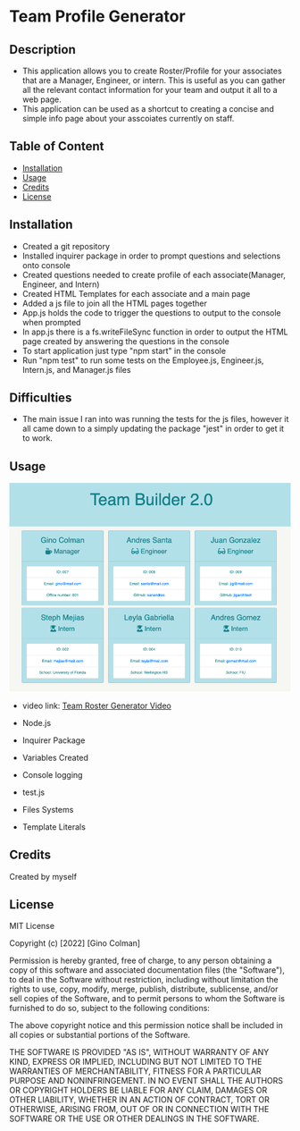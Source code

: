 # Team Profile Generator

## Description

* This application allows you to create Roster/Profile for your associates that are a Manager, Engineer, or intern. This is useful as you can gather all the relevant contact information for your team and output it all to a web page. 
* This application can be used as a shortcut to creating a concise and simple info page about your asscoiates currently on staff. 

## Table of Content

* [Installation](#installation) 
* [Usage](#usage) 
* [Credits](#credits) 
* [License](#license)

## Installation

* Created a git repository
* Installed inquirer package in order to prompt questions and selections onto console
* Created questions needed to create profile of each associate(Manager, Engineer, and Intern)
* Created HTML Templates for each associate and a main page
* Added a js file to join all the HTML pages together
* App.js holds the code to trigger the questions to output to the console when prompted
* In app.js there is a fs.writeFileSync function in order to output the HTML page created by answering the questions in the console
* To start application just type "npm start" in the console
* Run "npm test" to run some tests on the Employee.js, Engineer.js, Intern.js, and Manager.js files 

## Difficulties
* The main issue I ran into was running the tests for the js files, however it all came down to a simply updating the package "jest" in order to get it to work. 

## Usage

![](Assets/images/Generated_Team.png)

* video link:
[Team Roster Generator Video](https://drive.google.com/file/d/139-S6hCA6SM8xQc3n520vkMv989hYrhy/view)

* Node.js
* Inquirer Package
* Variables Created
* Console logging
* test.js
* Files Systems
* Template Literals

## Credits

Created by myself

## License

MIT License

Copyright (c) [2022] [Gino Colman]

Permission is hereby granted, free of charge, to any person obtaining a copy
of this software and associated documentation files (the "Software"), to deal
in the Software without restriction, including without limitation the rights
to use, copy, modify, merge, publish, distribute, sublicense, and/or sell
copies of the Software, and to permit persons to whom the Software is
furnished to do so, subject to the following conditions:

The above copyright notice and this permission notice shall be included in all
copies or substantial portions of the Software.

THE SOFTWARE IS PROVIDED "AS IS", WITHOUT WARRANTY OF ANY KIND, EXPRESS OR
IMPLIED, INCLUDING BUT NOT LIMITED TO THE WARRANTIES OF MERCHANTABILITY,
FITNESS FOR A PARTICULAR PURPOSE AND NONINFRINGEMENT. IN NO EVENT SHALL THE
AUTHORS OR COPYRIGHT HOLDERS BE LIABLE FOR ANY CLAIM, DAMAGES OR OTHER
LIABILITY, WHETHER IN AN ACTION OF CONTRACT, TORT OR OTHERWISE, ARISING FROM,
OUT OF OR IN CONNECTION WITH THE SOFTWARE OR THE USE OR OTHER DEALINGS IN THE
SOFTWARE.

